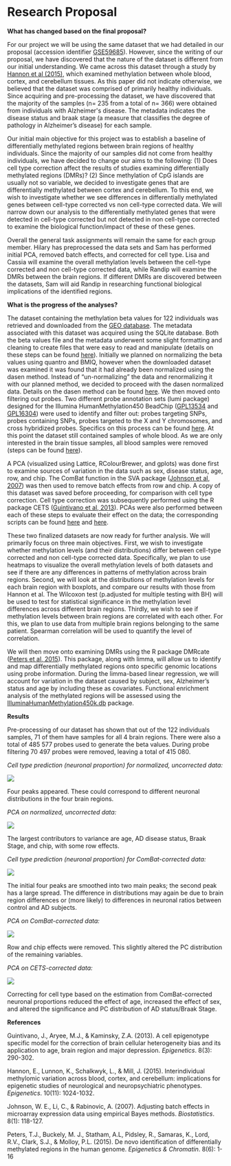 Research Proposal
================

**What has changed based on the final proposal?**

For our project we will be using the same dataset that we had detailed in our proposal (accession identifier [GSE59685](https://www.ncbi.nlm.nih.gov/geo/query/acc.cgi?acc=GSE59685)). However, since the writing of our proposal, we have discovered that the nature of the dataset is different from our initial understanding. We came across this dataset through a study by [Hannon et al (2015)](https://www.ncbi.nlm.nih.gov/pmc/articles/PMC4844197/), which examined methylation between whole blood, cortex, and cerebellum tissues. As this paper did not indicate otherwise, we believed that the dataset was comprised of primarily healthy individuals. Since acquiring and pre-processing the dataset, we have discovered that the majority of the samples (n= 235 from a total of n= 366) were obtained from individuals with Alzheimer's disease. The metadata indicates the disease status and braak stage (a measure that classifies the degree of pathology in Alzheimer’s disease) for each sample. 

Our initial main objective for this project was to establish a baseline of differentially methylated regions between brain regions of healthy individuals. Since the majority of our samples did not come from healthy individuals, we have decided to change our aims to the following: (1) Does cell type correction affect the results of studies examining differentially methylated regions (DMRs)? (2) Since methylation of CpG islands are usually not so variable, we decided to investigate genes that are differentially methylated between cortex and cerebellum. To this end, we wish to investigate whether we see differences in differentially methylated genes between cell-type corrected vs non cell-type corrected data. We will narrow down our analysis to the differentially methylated genes that were detected in cell-type corrected but not detected in non cell-type corrected to examine the biological function/impact of these of these genes.

Overall the general task assignments will remain the same for each group member. Hilary has preprocessed the data sets and Sam has performed initial PCA, removed batch effects, and corrected for cell type. Lisa and Cassia will examine the overall methylation levels between the cell-type corrected and non cell-type corrected data, while Randip will examine the DMRs between the brain regions. If different DMRs are discovered between the datasets, Sam will aid Randip in researching functional biological implications of the identified regions.      

**What is the progress of the analyses?**

The dataset containing the methylation beta values for 122 individuals was retrieved and downloaded from the [GEO database](https://www.ncbi.nlm.nih.gov/geo/). The metadata associated with this dataset was acquired using the SQLite database. Both the beta values file and the metadata underwent some slight formatting and cleaning to create files that were easy to read and manipulate (details on these steps can be found [here](https://github.com/STAT540-UBC/team_Methylhomies/blob/master/data/processed_data/Acquiring%20GEO%20meta%20data.Rmd)). Initially we planned on normalizing the beta values using quantro and BMIQ, however when the downloaded dataset was examined it was found that it had already been normalized using the dasen method. Instead of “un-normalizing” the data and renormalizing it with our planned method, we decided to proceed with the dasen normalized data. Details on the dasen method can be found [here](https://github.com/STAT540-UBC/team_Methylhomies/blob/master/data/processed_data/Normalization%20of%20Beta%20Data.Rmd). We then moved onto filtering out probes. Two different probe annotation sets (lumi package) designed for the Illumina HumanMethylation450 BeadChip ([GPL13534](https://www.ncbi.nlm.nih.gov/geo/query/acc.cgi?acc=GPL13534) and [GPL16304](https://www.ncbi.nlm.nih.gov/geo/query/acc.cgi?acc=GPL16304)) were used to identify and filter out: probes targeting SNPs, probes containing SNPs, probes targeted to the X and Y chromosomes, and cross hybridized probes. Specifics on this process can be found [here](https://github.com/STAT540-UBC/team_Methylhomies/blob/master/data/processed_data/Probe%20Filtering.Rmd). At this point the dataset still contained samples of whole blood. As we are only interested in the brain tissue samples, all blood samples were removed (steps can be found [here](https://github.com/STAT540-UBC/team_Methylhomies/blob/master/data/processed_data/Create.brain.only.Rmd)).

A PCA (visualized using Lattice, RColourBrewer, and gplots) was done first to examine sources of variation in the data such as sex, disease status, age, row, and chip. The ComBat function in the SVA package ([Johnson et al, 2007](https://academic.oup.com/biostatistics/article/8/1/118/252073/Adjusting-batch-effects-in-microarray-expression)) was then used to remove batch effects from row and chip. A copy of this dataset was saved before proceeding, for comparison with cell type correction. Cell type correction was subsequently performed using the R package CETS ([Guintivano et al, 2013](https://www.ncbi.nlm.nih.gov/pubmed/23426267)). PCAs were also performed between each of these steps to evaluate their effect on the data; the corresponding scripts can be found [here](https://github.com/STAT540-UBC/team_Methylhomies/blob/master/src/Cell%20Type%20Prediction.Rmd) and [here](https://github.com/STAT540-UBC/team_Methylhomies/blob/master/src/PCA%20%26%20ComBat.Rmd). 

These two finalized datasets are now ready for further analysis. We will primarily focus on three main objectives. First, we wish to investigate whether methylation levels (and their distributions) differ between cell-type corrected and non cell-type corrected data. Specifically, we plan to use heatmaps to visualize the overall methylation levels of both datasets and see if there are any differences in patterns of methylation across brain regions. Second, we will look at the distributions of methylation levels for each brain region with boxplots, and compare our results with those from Hannon et al. The Wilcoxon test (p.adjusted for multiple testing with BH) will be used to test for statistical significance in the methylation level differences across different brain regions. Thirdly, we wish to see if methylation levels between brain regions are correlated with each other. For this, we plan to use data from multiple brain regions belonging to the same patient. Spearman correlation will be used to quantify the level of correlation.

We will then move onto examining DMRs using the R package DMRcate ([Peters et al, 2015](https://epigeneticsandchromatin.biomedcentral.com/articles/10.1186/1756-8935-8-6)). This package, along with limma, will allow us to identify and map differentially methylated regions onto specific genomic locations using probe information. During the limma-based linear regression, we will account for variation in the dataset caused by subject, sex, Alzheimer’s status and age by including these as covariates. Functional enrichment analysis of the methylated regions will be assessed using the [IlluminaHumanMethylation450k.db](https://bioconductor.org/packages/release/data/annotation/html/IlluminaHumanMethylation450k.db.html) package.

**Results**

Pre-processing of our dataset has shown that out of the 122 individuals samples, 71 of them have samples for all 4 brain regions. There were also a total of 485 577 probes used to generate the beta values. During probe filtering 70 497 probes were removed, leaving a total of 415 080. 

*Cell type prediction (neuronal proportion) for normalized, uncorrected data:*

![](Images/neuron_uncor.png)

Four peaks appeared. These could correspond to different neuronal distributions in the four brain regions.

*PCA on normalized, uncorrected data:*

![](Images/PCA_uncor.png)

The largest contributors to variance are age, AD disease status, Braak Stage, and chip, with some row effects.

*Cell type prediction (neuronal proportion) for ComBat-corrected data:* 

![](Images/neuron_batch_cor.png)

The initial four peaks are smoothed into two main peaks; the second peak has a large spread. The difference in distributions may again be due to brain region differences or (more likely) to differences in neuronal ratios between control and AD subjects.

*PCA on ComBat-corrected data:*

![](Images/PCA_batch_cor.png)

Row and chip effects were removed. This slightly altered the PC distribution of the remaining variables.

*PCA on CETS-corrected data:* 

![](Images/PCA_cell_cor.png)

Correcting for cell type based on the estimation from ComBat-corrected neuronal proportions reduced the effect of age, increased the effect of sex, and altered the significance and PC distribution of AD status/Braak Stage.

**References**

Guintivano, J., Aryee, M.J., & Kaminsky, Z.A. (2013). A cell epigenotype specific model for the correction of brain cellular heterogeneity bias and its application to age, brain region and major depression. *Epigenetics*. 8(3): 290-302.

Hannon, E., Lunnon, K., Schalkwyk, L., & Mill, J. (2015). Interindividual methylomic variation across blood, cortex, and cerebellum: implications for epigenetic studies of neurological and neuropsychiatric phenotypes. *Epigenetics*. 10(11): 1024-1032.

Johnson, W. E., Li, C., & Rabinovic, A. (2007). Adjusting batch effects in microarray expression data using empirical Bayes methods. *Biostatistics*. 8(1): 118-127.

Peters, T.J., Buckely, M. J., Statham, A.L, Pidsley, R., Samaras, K., Lord, R.V., Clark, S.J., & Molloy, P.L. (2015). De novo identification of differentially methylated regions in the human genome. *Epigenetics & Chromatin*. 8(6): 1-16 
